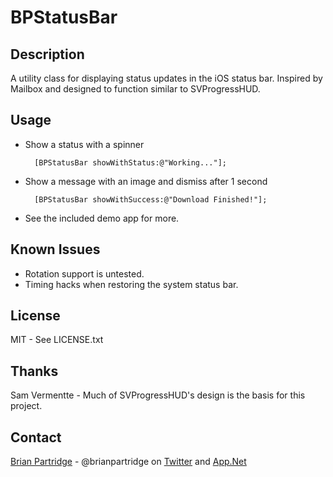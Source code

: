 # BPStatusBar

## Description

A utility class for displaying status updates in the iOS status bar.  Inspired by Mailbox and designed to function similar to SVProgressHUD.

## Usage

- Show a status with a spinner

        [BPStatusBar showWithStatus:@"Working..."];

- Show a message with an image and dismiss after 1 second

        [BPStatusBar showWithSuccess:@"Download Finished!"];
        
- See the included demo app for more.

## Known Issues

- Rotation support is untested.
- Timing hacks when restoring the system status bar.

## License

MIT - See LICENSE.txt

## Thanks

Sam Vermentte - Much of SVProgressHUD's design is the basis for this project.

## Contact

[Brian Partridge](http://brianpartridge.name) - @brianpartridge on [Twitter](http://twitter.com/brianpartridge) and [App.Net](http://alpha.app.net/brianpartridge)